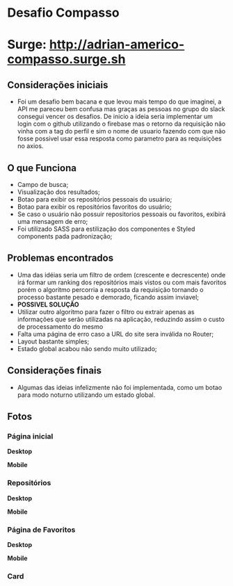# Desafio Compasso

# Surge: http://adrian-americo-compasso.surge.sh

## Considerações iniciais

* Foi um desafio bem bacana e que levou mais tempo do que imaginei, a API me pareceu bem confusa mas graças as pessoas no grupo do slack consegui vencer os desafios. De inicio a ideia seria implementar um login com o github utilizando o firebase mas o retorno da requisição não vinha com a tag do perfil e sim o nome de usuario fazendo com que não fosse possivel usar essa resposta como parametro para as requisições no axios.

## O que Funciona
* Campo de busca;
* Visualização dos resultados;
* Botao para exibir os repositórios pessoais do usuário;
* Botao para exibir os repositórios favoritos do usuário;
* Se caso o usuário não possuir repositorios pessoais ou favoritos, exibirá uma mensagem de erro;
* Foi utilizado SASS para estilização dos componentes e Styled components pada padronização;

## Problemas encontrados
* Uma das idéias seria um filtro de ordem (crescente e decrescente) onde irá formar um ranking dos repositórios mais vistos ou com mais favoritos porém o algoritmo percorria a resposta da requisição tornando o processo bastante pesado e demorado, ficando assim inviavel;
* **POSSIVEL SOLUÇÃO**
* Utilizar outro algoritmo para fazer o filtro ou extrair apenas as informações que serão utilizadas na aplicação, reduzindo assim o custo de processamento do mesmo
* Falta uma página de erro caso a URL do site sera inválida no Router;
* Layout bastante simples;
* Estado global acabou não sendo muito utilizado;

## Considerações finais 
* Algumas das ideias infelizmente não foi implementada, como um botao para modo noturno utilizando um estado global.

## Fotos

### Página inicial

**Desktop**

**Mobile**


### Repositórios

**Desktop**

**Mobile**


### Página de Favoritos

**Desktop**

**Mobile**

### Card























